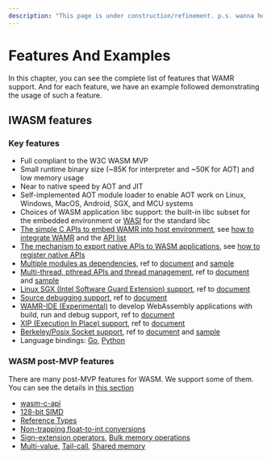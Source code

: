 ```yaml
---
description: "This page is under construction/refinement. p.s. wanna hear a construction joke? we are still working on it"
---
```

# Features And Examples

<!-- TODO: each sample should have a link/path to the source code involved -->

In this chapter, you can see the complete list of features that WAMR support. And for each feature, we have an example followed demonstrating the usage of such a feature.

## IWASM features

### Key features

- Full compliant to the W3C WASM MVP
- Small runtime binary size (~85K for interpreter and ~50K for AOT) and low memory usage
- Near to native speed by AOT and JIT
- Self-implemented AOT module loader to enable AOT work on Linux, Windows, MacOS, Android, SGX, and MCU systems
- Choices of WASM application libc support: the built-in libc subset for the embedded environment or [WASI](https://github.com/WebAssembly/WASI) for the standard libc
- [The simple C APIs to embed WAMR into host environment](../../doc/embed_wamr.md), see [how to integrate WAMR](../../doc/embed_wamr.md) and the [API list](../../core/iwasm/include/wasm_export.h)
- [The mechanism to export native APIs to WASM applications](../../doc/export_native_api.md), see [how to register native APIs](../../doc/export_native_api.md)
- [Multiple modules as dependencies](../../doc/multi_module.md), ref to [document](../../doc/multi_module.md) and [sample](../../samples/multi-module)
- [Multi-thread, pthread APIs and thread management](../../doc/pthread_library.md), ref to [document](../../doc/pthread_library.md) and [sample](../../samples/multi-thread)
- [Linux SGX (Intel Software Guard Extension) support](../../doc/linux_sgx.md), ref to [document](../../doc/linux_sgx.md)
- [Source debugging support](../../doc/source_debugging.md), ref to [document](../../doc/source_debugging.md)
- [WAMR-IDE (Experimental)](../../test-tools/wamr-ide) to develop WebAssembly applications with build, run and debug support, ref to [document](../../test-tools/wamr-ide)
- [XIP (Execution In Place) support](../../doc/xip.md), ref to [document](../../doc/xip.md)
- [Berkeley/Posix Socket support](../../doc/socket_api.md), ref to [document](../../doc/socket_api.md) and [sample](../../samples/socket-api)
- Language bindings: [Go](../../language-bindings/go/README.md), [Python](../../language-bindings/python/README.md)

### WASM post-MVP features

There are many post-MVP features for WASM. We support some of them. You can see the details in [this section](demo_examples/README.md)

- [wasm-c-api](https://github.com/WebAssembly/wasm-c-api)
- [128-bit SIMD](https://github.com/WebAssembly/simd)
- [Reference Types](https://github.com/WebAssembly/reference-types)
- [Non-trapping float-to-int conversions](https://github.com/WebAssembly/nontrapping-float-to-int-conversions)
- [Sign-extension operators](https://github.com/WebAssembly/sign-extension-ops), [Bulk memory operations](https://github.com/WebAssembly/bulk-memory-operations)
- [Multi-value](https://github.com/WebAssembly/multi-value), [Tail-call](https://github.com/WebAssembly/tail-call), [Shared memory](https://github.com/WebAssembly/threads/blob/main/proposals/threads/Overview.md#shared-linear-memory)

